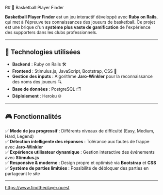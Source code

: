 R# 🏀 Basketball Player Finder

**Basketball Player Finder** est un jeu interactif développé avec **Ruby on Rails**, qui met à l'épreuve tes connaissances des joueurs de basketball. Ce projet est une brique d'un **système plus vaste de gamification** de l'expérience des supporters dans les clubs professionnels.

---

## 🚀 **Technologies utilisées**
- **Backend** : Ruby on Rails 🛠️  
- **Frontend** : Stimulus.js, JavaScript, Bootstrap, CSS 🎨  
- **Gestion des inputs** : Algorithme **Jaro-Winkler** pour la reconnaissance des noms des joueurs 🔍  
- **Base de données** : PostgreSQL 🗂️  
- **Déploiement** : Heroku 🌐  

---

## 🎮 **Fonctionnalités**
✅ **Mode de jeu progressif** : Différents niveaux de difficulté (Easy, Medium, Hard, Legend)  
✅ **Détection intelligente des réponses** : Tolérance aux fautes de frappe avec **Jaro-Winkler**  
✅ **Expérience utilisateur dynamique** : Gestion interactive des événements avec **Stimulus.js**  
✅ **Responsive & moderne** : Design propre et optimisé via **Bootstrap** et **CSS**  
✅ **Système de parties limitées** : Possibilité de débloquer des parties en partageant le site  

---

https://www.findtheplayer.quest

